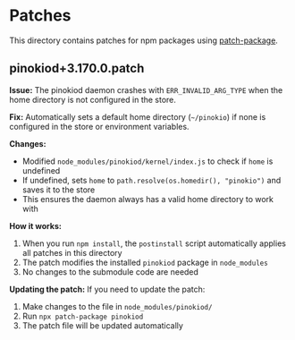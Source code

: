 # Patches

This directory contains patches for npm packages using [patch-package](https://github.com/ds300/patch-package).

## pinokiod+3.170.0.patch

**Issue:** The pinokiod daemon crashes with `ERR_INVALID_ARG_TYPE` when the home directory is not configured in the store.

**Fix:** Automatically sets a default home directory (`~/pinokio`) if none is configured in the store or environment variables.

**Changes:**

- Modified `node_modules/pinokiod/kernel/index.js` to check if `home` is undefined
- If undefined, sets `home` to `path.resolve(os.homedir(), "pinokio")` and saves it to the store
- This ensures the daemon always has a valid home directory to work with

**How it works:**

1. When you run `npm install`, the `postinstall` script automatically applies all patches in this directory
2. The patch modifies the installed `pinokiod` package in `node_modules`
3. No changes to the submodule code are needed

**Updating the patch:**
If you need to update the patch:

1. Make changes to the file in `node_modules/pinokiod/`
2. Run `npx patch-package pinokiod`
3. The patch file will be updated automatically
